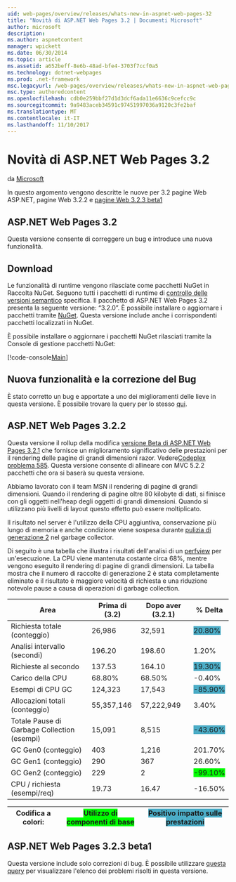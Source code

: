 ```yaml
---
uid: web-pages/overview/releases/whats-new-in-aspnet-web-pages-32
title: "Novità di ASP.NET Web Pages 3.2 | Documenti Microsoft"
author: microsoft
description: 
ms.author: aspnetcontent
manager: wpickett
ms.date: 06/30/2014
ms.topic: article
ms.assetid: a652beff-8e6b-48ad-bfe4-3703f7ccf0a5
ms.technology: dotnet-webpages
ms.prod: .net-framework
msc.legacyurl: /web-pages/overview/releases/whats-new-in-aspnet-web-pages-32
msc.type: authoredcontent
ms.openlocfilehash: cdb0e259bbf27d1d3dcf6ada11e6636c9cefcc9c
ms.sourcegitcommit: 9a9483aceb34591c97451997036a9120c3fe2baf
ms.translationtype: MT
ms.contentlocale: it-IT
ms.lasthandoff: 11/10/2017
---
```

<a name="whats-new-in-aspnet-web-pages-32"></a>Novità di ASP.NET Web Pages 3.2
====================
da [Microsoft](https://github.com/microsoft)

In questo argomento vengono descritte le nuove per 3.2 pagine Web ASP.NET, pagine Web 3.2.2 e [pagine Web 3.2.3 beta1](https://blogs.msdn.com/b/webdev/archive/2014/12/17/asp-net-mvc-5-2-3-web-pages-5-2-3-and-web-api-5-2-3-beta-releases.aspx)

## <a name="aspnet-web-pages-32"></a>ASP.NET Web Pages 3.2

Questa versione consente di correggere un bug e introduce una nuova funzionalità.

## <a name="download"></a>Download

Le funzionalità di runtime vengono rilasciate come pacchetti NuGet in Raccolta NuGet. Seguono tutti i pacchetti di runtime di [controllo delle versioni semantico](http://semver.org/) specifica. Il pacchetto di ASP.NET Web Pages 3.2 presenta la seguente versione: &ldquo;3.2.0&rdquo;. È possibile installare o aggiornare i pacchetti tramite [NuGet](http://www.nuget.org/packages/Microsoft.AspNet.WebPages/). Questa versione include anche i corrispondenti pacchetti localizzati in NuGet.

È possibile installare o aggiornare i pacchetti NuGet rilasciati tramite la Console di gestione pacchetti NuGet:

[!code-console[Main](whats-new-in-aspnet-web-pages-32/samples/sample1.cmd)]

## <a name="new-feature-and-bug-fix"></a>Nuova funzionalità e la correzione del Bug

È stato corretto un bug e apportate a uno dei miglioramenti delle lieve in questa versione. È possibile trovare la query per lo stesso [qui](https://aspnetwebstack.codeplex.com/workitem/list/advanced?keyword=&amp;status=Closed&amp;type=All&amp;priority=All&amp;release=v5.2%20RC|v5.2%20RTM&amp;assignedTo=All&amp;component=Web%20Pages%2FRazor&amp;sortField=Id&amp;sortDirection=Descending&amp;page=0&amp;reasonClosed=Fixed).

## <a name="aspnet-web-pages-322"></a>ASP.NET Web Pages 3.2.2

Questa versione il rollup della modifica [versione Beta di ASP.NET Web Pages 3.2.1](https://blogs.msdn.com/b/webdev/archive/2014/07/28/announcing-the-beta-release-of-web-pages-3-2-1.aspx) che fornisce un miglioramento significativo delle prestazioni per il rendering delle pagine di grandi dimensioni razor. Vedere[Codeplex problema 585](https://aspnetwebstack.codeplex.com/workitem/585). Questa versione consente di allineare con MVC 5.2.2 pacchetti che ora si baserà su questa versione.

Abbiamo lavorato con il team MSN il rendering di pagine di grandi dimensioni. Quando il rendering di pagine oltre 80 kilobyte di dati, si finisce con gli oggetti nell'heap degli oggetti di grandi dimensioni. Quando si utilizzano più livelli di layout questo effetto può essere moltiplicato.

Il risultato nel server è l'utilizzo della CPU aggiuntiva, conservazione più lungo di memoria e anche condizione viene sospesa durante [pulizia di generazione 2](https://msdn.microsoft.com/en-us/library/ms973837.aspx) nel garbage collector.

Di seguito è una tabella che illustra i risultati dell'analisi di un [perfview](https://channel9.msdn.com/Series/PerfView-Tutorial) per un'esecuzione. La CPU viene mantenuta costante circa 68%, mentre vengono eseguito il rendering di pagine di grandi dimensioni. La tabella mostra che il numero di raccolte di generazione 2 è stata completamente eliminato e il risultato è maggiore velocità di richiesta e una riduzione notevole pause a causa di operazioni di garbage collection.

| **Area** | **Prima di (3.2)** | **Dopo aver (3.2.1)** | **% Delta** |
| --- | --- | --- | --- |
| Richiesta totale (conteggio) | 26,986 | 32,591 | <font style="background-color: #4bacc6">20.80%</font> |
| Analisi intervallo (secondi) | 196.20 | 198.60 | 1.20% |
| Richieste al secondo | 137.53 | 164.10 | <font style="background-color: #4bacc6">19.30%</font> |
| Carico della CPU | 68.80% | 68.50% |  -0.40% |
| Esempi di CPU GC | 124,323 | 17,543 | <font style="background-color: #4bacc6">-85.90%</font> |
| Allocazioni totali (conteggio) | 55,357,146 | 57,222,949 | 3.40% |
| Totale Pause di Garbage Collection (esempi) | 15,091 | 8,515 | <font style="background-color: #4bacc6">-43.60%</font> |
| GC Gen0 (conteggio) | 403 | 1,216 | 201.70% |
| GC Gen1 (conteggio) | 290 | 367 | 26.60% |
| GC Gen2 (conteggio) | 229 | 2 | <font style="background-color: #00ff00">-99.10%</font> |
| CPU / richiesta (esempi/req) | 19.73 | 16.47 | -16.50% |

| Codifica a colori: | <font style="background-color: #00ff00">Utilizzo di componenti di base</font> | <font style="background-color: #4bacc6">Positivo impatto sulle prestazioni</font> |
| --- | --- | --- |

## <a name="aspnet-web-pages-323-beta1"></a>ASP.NET Web Pages 3.2.3 beta1

Questa versione include solo correzioni di bug. È possibile utilizzare [questa query](https://aspnetwebstack.codeplex.com/workitem/list/advanced?keyword=&amp;status=Closed&amp;type=All&amp;priority=All&amp;release=v5.2.3%20Beta&amp;assignedTo=All&amp;component=Web%20Pages%2FRazor&amp;sortField=LastUpdatedDate&amp;sortDirection=Descending&amp;page=0&amp;reasonClosed=Fixed) per visualizzare l'elenco dei problemi risolti in questa versione.

